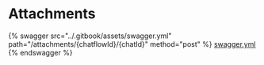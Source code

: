 # Attachments

{% swagger src="../.gitbook/assets/swagger.yml" path="/attachments/{chatflowId}/{chatId}" method="post" %}
[swagger.yml](../.gitbook/assets/swagger.yml)
{% endswagger %}
